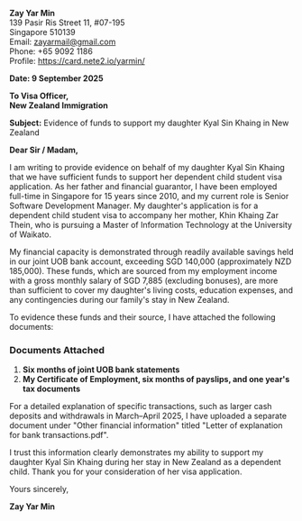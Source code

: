 **Zay Yar Min**  
139 Pasir Ris Street 11, #07-195  
Singapore 510139  
Email: zayarmail@gmail.com  
Phone: +65 9092 1186  
Profile: https://card.nete2.io/yarmin/

**Date: 9 September 2025**

**To Visa Officer,**  
**New Zealand Immigration**

**Subject:** Evidence of funds to support my daughter Kyal Sin Khaing in New Zealand

**Dear Sir / Madam,**

I am writing to provide evidence on behalf of my daughter Kyal Sin Khaing that we have sufficient funds to support her dependent child student visa application. As her father and financial guarantor, I have been employed full-time in Singapore for 15 years since 2010, and my current role is Senior Software Development Manager. My daughter's application is for a dependent child student visa to accompany her mother, Khin Khaing Zar Thein, who is pursuing a Master of Information Technology at the University of Waikato.

My financial capacity is demonstrated through readily available savings held in our joint UOB bank account, exceeding SGD 140,000 (approximately NZD 185,000). These funds, which are sourced from my employment income with a gross monthly salary of SGD 7,885 (excluding bonuses), are more than sufficient to cover my daughter's living costs, education expenses, and any contingencies during our family's stay in New Zealand.

To evidence these funds and their source, I have attached the following documents:

### Documents Attached
1. **Six months of joint UOB bank statements**
2. **My Certificate of Employment, six months of payslips, and one year's tax documents**

For a detailed explanation of specific transactions, such as larger cash deposits and withdrawals in March–April 2025, I have uploaded a separate document under "Other financial information" titled "Letter of explanation for bank transactions.pdf".

I trust this information clearly demonstrates my ability to support my daughter Kyal Sin Khaing during her stay in New Zealand as a dependent child. Thank you for your consideration of her visa application.


Yours sincerely,

**Zay Yar Min**